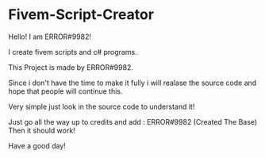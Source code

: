 # Fivem-Script-Creator

Hello! I am ERROR#9982!

I create fivem scripts and c# programs.

This Project is made by ERROR#9982.

Since i don't have the time to make it fully i will realase the source code and hope that people will continue this.

Very simple just look in the source code to understand it!

Just go all the way up to credits and add : ERROR#9982 (Created The Base)
Then it should work!

Have a good day!
